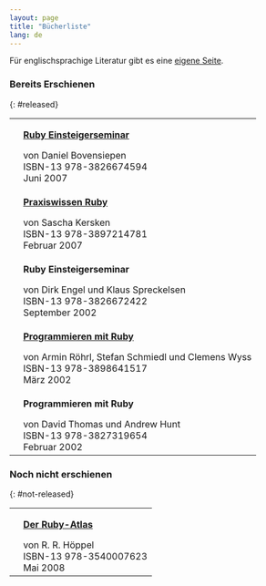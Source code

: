 ```yaml
---
layout: page
title: "Bücherliste"
lang: de
---
```


Für englischsprachige Literatur gibt es eine [eigene Seite][1].

### Bereits Erschienen
{: #released}

<table cellpadding="0" cellspacing="0" border="0">
<tr class="book">
<td><a href="http://www.bovensiepen.net/RES2007"><img src="http://ec1.images-amazon.com/images/I/21kQAqAUogL._AA115_.jpg" alt="" /></a></td>
<td>
  <p><a href="http://www.bovensiepen.net/RES2007">
    <strong class="title">Ruby Einsteigerseminar</strong></a></p>
  <p>
    </p>
<div class="by-line">von Daniel Bovensiepen</div>
    <div class="isbn">ISBN-13 978-3826674594</div>
    <div class="release-date">Juni 2007 </div>

</td>
</tr>
<tr class="book">
<td><a href="http://www.oreilly.de/catalog/rubybasger/"><img src="http://g-ec2.images-amazon.com/images/I/210TXxQ3mXL._AA115_.jpg" alt="" /></a></td>
<td>
  <p><a href="http://www.oreilly.de/catalog/rubybasger/">
    <strong class="title">Praxiswissen Ruby</strong></a></p>
  <p>
    </p>
<div class="by-line">von Sascha Kersken</div>
    <div class="isbn">ISBN-13 978-3897214781</div>
    <div class="release-date">Februar 2007 </div>

</td>
</tr>
<tr class="book">
<td><img src="http://ec1.images-amazon.com/images/I/11EVD776CNL._AA115_.jpg" alt="" /></td>
<td>
  <p><strong class="title">Ruby Einsteigerseminar</strong></p>
  <p>
    </p>
<div class="by-line">von Dirk Engel und Klaus Spreckelsen</div>
    <div class="isbn">ISBN-13 978-3826672422</div>
    <div class="release-date">September 2002</div>

</td>
</tr>
<tr class="book">
<td><a href="http://www.approximity.com/rubybuch/"><img src="http://g-ec2.images-amazon.com/images/I/118VBCNDB5L._AA115_.jpg" alt="" /></a></td>
<td>
  <p><a href="http://www.approximity.com/rubybuch/">
    <strong class="title">Programmieren mit Ruby</strong></a></p>
  <p>
    </p>
<div class="by-line">von Armin Röhrl, Stefan Schmiedl und Clemens Wyss</div>
    <div class="isbn">ISBN-13 978-3898641517</div>
    <div class="release-date">März 2002</div>

</td>
</tr>
<tr class="book">
<td><img src="http://www.pro-linux.de/berichte/jpgs/rubytn.jpg" alt="" /></td>
<td>
  <p><strong class="title">Programmieren mit Ruby</strong></p>
  <p>
    </p>
<div class="by-line">von David Thomas und Andrew Hunt</div>
    <div class="isbn">ISBN-13 978-3827319654</div>
    <div class="release-date">Februar 2002</div>

</td>
</tr>
</table>

### Noch nicht erschienen
{: #not-released}

<table cellpadding="0" cellspacing="0" border="0"><tr class="book">
<td><a href="http://www.springer.com/dal/home/new+&amp;+forthcoming+titles+(default)?SGWID=1-40356-22-14202425-0"><img src="http://ec1.images-amazon.com/images/I/21my8TYo8SL._AA115_.jpg" alt="" /></a></td>
<td>
  <p><a href="http://www.springer.com/dal/home/new+&amp;+forthcoming+titles+(default)?SGWID=1-40356-22-14202425-0">
    <strong class="title">Der Ruby-Atlas</strong></a></p>
  <p>
    </p>
<div class="by-line">von R. R. Höppel</div>
    <div class="isbn">ISBN-13 978-3540007623</div>
    <div class="release-date">Mai 2008</div>

</td>
</tr></table>



[1]: http://www.ruby-doc.org/bookstore
